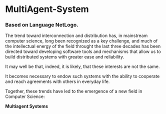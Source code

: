 # MultiAgent-System

### Based on Language NetLogo.

The trend toward interconnection and distribution has, in mainstream computer science, 
long been recognized as a key challenge, and much of the intellectual energy of the field
throught the last three decades has been directed toward developing software tools and
mechanisms that allow us to build distributed systems with greater ease and reliability.

It may well be that, indeed, it is likely, that these interests are not the same. 

It becomes necessary to endow such systems with the ability to cooperate and reach agreements with
others in everyday life.

Together, these trends have led to the emergence of a new field in Computer Science: 

**Multiagent Systems** 


